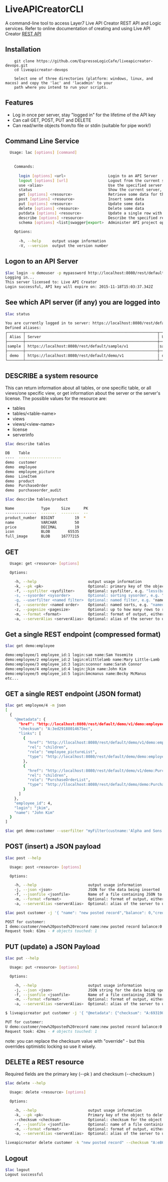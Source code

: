

# LiveAPICreatorCLI
A command-line tool to access Layer7 Live API Creator REST API and Logic services.
Refer to online documentation of creating and using Live API Creator [REST API](https://docops.ca.com/ca-live-api-creator/5-2/en/) 

## Installation

```aidl
    git clone https://github.com/EspressoLogicCafe/liveapicreator-devops.git
    cd liveapicreator-devops
    
    Select one of three directories (platform: windows, linux, and macos) and copy the 'lac' and 'lacadmin' to your
    path where you intend to run your scripts.
```


## Features

* Log in once per server, stay "logged in" for the lifetime of the API key
* Can call GET, POST, PUT and DELETE
* Can read/write objects from/to file or stdin (suitable for pipe work!)

## Command Line Service
```sh
  Usage: lac [options] [command]
  
  
    Commands:
  
      login [options] <url>                   Login to an API Server
      logout [options] [url]                  Logout from the current server, or a specific server
      use <alias>                             Use the specified server by default
      status                                  Show the current server, and any defined server aliases
      get [options] <resource>                Retrieve some data for the given resource/table/view
      post [options] <resource>               Insert some data
      put [options] <resource>                Update some data
      delete [options] <resource>             Delete some data
      putdata [options] <resource>            Update a single row with an upload to a file to a named attribute (-k <key> -c <attr> -f foo.jpg)
      describe [options] <resource>           Describe the specified resource, can be: tables[/tablename], views[/viewname], resources, functions, license, serverinfo
      schema [options] <list|swagger|export>  Administer API project options for an account.
  
    Options:
  
      -h, --help     output usage information
      -V, --version  output the version number


```

## Logon to an API Server
```sh
$lac login -u demouser -p mypassword http://localhost:8080/rest/default/demo/v1
Logging in...
This server licensed to: Live API Creator
Login successful, API key will expire on: 2015-11-18T15:03:37.342Z
```


## See which API server (if any) you are logged into
```sh
$lac status

You are currently logged in to server: https://localhost:8080/rest/default/demo/v1 as user: demo
Defined aliases:
┌───────┬───────────────────────────────────────────────────────────┬───────┐
│ Alias │ Server                                                    │ User  │
├───────┼───────────────────────────────────────────────────────────┼───────┤
│sample │ https://localhost:8080/rest/default/sample/v1             │sample │
├───────┼───────────────────────────────────────────────────────────┼───────┤
│ demo  │ https://localhost:8080/rest/default/demo/v1               │ demo  │
└───────┴───────────────────────────────────────────────────────────┴───────┘
```


## DESCRIBE a system resource
This can return information about all tables, or one specific table,
or all views/one specific view, or get information about the server
or the server's license. The possible values for the resource are:

* tables
* tables/&lt;table-name>
* views
* views/&lt;view-name>
* license
* serverinfo

```sh
$lac describe tables

DB    Table
----  -------------------
demo  customer
demo  employee
demo  employee_picture
demo  LineItem
demo  product
demo  PurchaseOrder
demo  purchaseorder_audit
```

```sh
$lac describe tables/product

Name            Type     Size      PK
--------------  -------  --------  --
product_number  BIGINT         19  *
name            VARCHAR        50
price           DECIMAL        19
icon            BLOB        65535
full_image      BLOB     16777215
```


## GET
```sh
  Usage: get <resource> [options]

  Options:

    -h, --help                       output usage information
    -k, --pk <pk>                    Optional: primary key of the object to retrieve
    -f, --sysfilter <sysfilter>      Optional: sysfilter, e.g. "less(balance:1000) or equal(name:'SomeName')
    -s, --sysorder <sysorder>        Optional: sorting sysorder, e.g. "(balance asc,name desc_uc)"
    -g, --userfilter <named filter>  Optional: named filter, e.g. "namedFilter(columnName:'SomeName')
    -t, --userorder <named order>    Optional: named sorts, e.g. "namedSort([columnName])"
    -z, --pagesize <pagesize>        Optional: up to how many rows to return per level
    -m, --format <format>            Optional: format of output, either text (default), json or compactjson    --truncate <length>
    -a, --serverAlias <serverAlias>  Optional: alias of the server to use if other than the current default server
```


## Get a single REST endpoint (compressed format)
```sh
$lac get demo:employee

demo:employee/1 employee_id:1 login:sam name:Sam Yosemite
demo:employee/2 employee_id:2 login:mlittlelamb name:Mary Little-Lamb
demo:employee/3 employee_id:3 login:sconnor name:Sarah Connor
demo:employee/4 employee_id:4 login:jkim name:John Kim
demo:employee/5 employee_id:5 login:bmcmanus name:Becky McManus
etc...
```

## GET a single REST endpoint (JSON format)
```sh
$lac get employee/4 -m json
[
  {
    "@metadata": {
      "href": "http://localhost:8080/rest/default/demo/v1/demo:employee/4",
      "checksum": "A:3ed29188014675ec",
      "links": [
        {
          "href": "http://llocalhost:8080/rest/default/demo/v1/demo:employee_picture?filter=employee_id%20%3D%204",
          "rel": "children",
          "role": "employee_pictureList",
          "type": "http://localhost:8080/rest/default/demo/demo:employee_picture"
        },
        {
          "href": "http://localhost:8080/rest/default/demo/v1/demo:PurchaseOrder?filter=salesrep_id%20%3D%204",
          "rel": "children",
          "role": "PurchaseOrderList",
          "type": "http://llocalhost:8080/rest/default/demo/demo:PurchaseOrder"
        }
      ]
    },
    "employee_id": 4,
    "login": "jkim",
    "name": "John Kim"
  }
]

$lac get demo:customer --userfilter "myFilter(custname:'Alpha and Sons')" --userorder "sortByName"
```

## POST (insert) a JSON payload

```sh
$lac post --help

  Usage: post <resource> [options]

  Options:

    -h, --help                       output usage information
    -j, --json <json>                JSON for the data being inserted
    -f, --jsonfile <jsonfile>        Name of a file containing JSON to be inserted, or stdin to read from stdin
    -m, --format <format>            Optional: format of output, either text (default), json or compactjson
    -a, --serverAlias <serverAlias>  Optional: alias of the server to use if other than the current default server

$lac post customer -j '{ "name": "new posted record","balance": 0,"credit_limit": 9000 }'

POST for customer:
I demo:customer/new%20posted%20record name:new posted record balance:0 credit_limit:9000
Request took: 61ms - # objects touched: 1
```

## PUT (update) a JSON Payload

```sh
$lac put --help

  Usage: put <resource> [options]

  Options:

    -h, --help                       output usage information
    -j, --json <json>                JSON string for the data being updated
    -f, --jsonfile <jsonfile>        Name of a file containing JSON to be updated, or stdin to read from stdin
    -m, --format <format>            Optional: format of output, either text (default), json or compactjson
    -a, --serverAlias <serverAlias>  Optional: alias of the server to use if other than the current default server

$ liveapicreator put customer -j '{ "@metadata": {"checksum": "A:693190f461f5402e"  }, "name": "new posted record", "credit_limit": 8000  }'

PUT for customer:
U demo:customer/new%20posted%20record name:new posted record balance:0 credit_limit:8000
Request took: 42ms - # objects touched: 1
```
note: you can replace the checksum value with "override" - but this overrides optimistic locking so use it wisely.

## DELETE a REST resource
Required fields are the primary key (--pk <pkey>) and checksum (--checksum <value>)

```sh
$lac delete --help

  Usage: delete <resource> [options]

  Options:

    -h, --help                       output usage information
    -k, --pk <pk>                    Primary key of the object to delete
    --checksum <checksum>            Optional: checksum for the object to delete, or "override". If not specified, the object will be retrieved then deleted.
    -f, --jsonfile <jsonfile>        Optional: name of a file containing JSON to be deleted, or stdin to read from stdin
    -m, --format <format>            Optional: format of output, either text (default), json or compactjson
    -a, --serverAlias <serverAlias>  Optional: alias of the server to use if other than the current default server

liveapicreator delete customer -k "new posted record" --checksum "A:e86aea2e0a4e74bf"
```
## Logout

```sh
$lac logout
Logout successful
```
